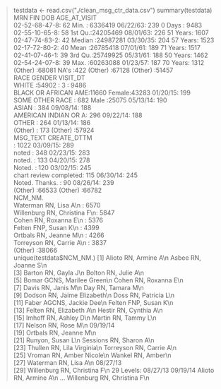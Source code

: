 > testdata <- read.csv("./clean_msg_ctr_data.csv")
> summary(testdata)
            MRN             FIN                 DOB           AGE_AT_VISIT  
 02-52-68-47-8:   62   Min.   : 6336419   06/22/63:  239     0 Days : 9483  
 02-55-10-65-8:   58   1st Qu.:24205469   08/01/63:  226    51 Years: 1607  
 02-47-74-83-2:   42   Median :24987281   03/30/35:  204    57 Years: 1523  
 02-17-72-80-2:   40   Mean   :26785418   07/01/61:  189    71 Years: 1517  
 02-41-07-46-1:   39   3rd Qu.:25749925   05/31/61:  188    50 Years: 1462  
 02-54-24-07-8:   39   Max.   :60263088   01/23/57:  187    70 Years: 1312  
 (Other)      :68081   NA's   :422        (Other) :67128   (Other)  :51457  
                   RACE          GENDER          VISIT_DT    
 WHITE               :54902         :    3           : 9486  
 BLACK OR AFRICAN AME:11660   Female:43283   01/20/15:  199  
 SOME OTHER RACE     :  682   Male  :25075   05/13/14:  190  
 ASIAN               :  384                  09/08/14:  188  
 AMERICAN INDIAN OR A:  296                  09/22/14:  188  
 OTHER               :  264                  01/13/14:  186  
 (Other)             :  173                  (Other) :57924  
                   MSG_TEXT       CREATE_DTTM   
                       : 1022   03/09/15:  289  
 noted                 :  348   02/23/15:  283  
 noted.                :  133   04/20/15:  278  
 Noted.                :  120   03/02/15:  245  
 chart review completed:  115   06/30/14:  245  
 Noted. Thanks.        :   90   08/26/14:  239  
 (Other)               :66533   (Other) :66782  
                        NCM_NM.      
 Waterman RN, Lisa A\n       : 6570  
 Willenburg RN, Christina F\n: 5847  
 Cohen RN, Roxanna E\n       : 5376  
 Felten FNP, Susan K\n       : 4399  
 Ortbals RN, Jeanne M\n      : 4266  
 Torreyson RN, Carrie A\n    : 3837  
 (Other)                     :38066  
> unique(testdata$NCM_NM.)
 [1] Alioto RN, Armine A\n        Asbee RN, Joanne S\n        
 [3] Barton RN, Gayla J\n         Bolton RN, Julie A\n        
 [5] Bomar GCNS, Marilee Green\n  Cohen RN, Roxanna E\n       
 [7] Davis RN, Janis M\n          Day RN, Tamara M\n          
 [9] Dodson RN, Jaime Elizabeth\n Doss RN, Patricia L\n       
[11] Faber AGCNS, Jackie Dee\n    Felten FNP, Susan K\n       
[13] Felten RN, Elizabeth A\n     Hestir RN, Cynthia A\n      
[15] Imhoff RN, Ashley D\n        Martin RN, Tammy L\n        
[17] Nelson RN, Rose M\n          09/19/14                    
[19]                              Ortbals RN, Jeanne M\n      
[21] Runyon, Susan L\n            Sessions RN, Sharon A\n     
[23] Thullen RN, Lila Virginia\n  Torreyson RN, Carrie A\n    
[25] Vroman RN, Amber Nicole\n    Wankel RN, Amber\n          
[27] Waterman RN, Lisa A\n        08/27/13                    
[29] Willenburg RN, Christina F\n
29 Levels:  08/27/13 09/19/14 Alioto RN, Armine A\n ... Willenburg RN, Christina F\n
> 

